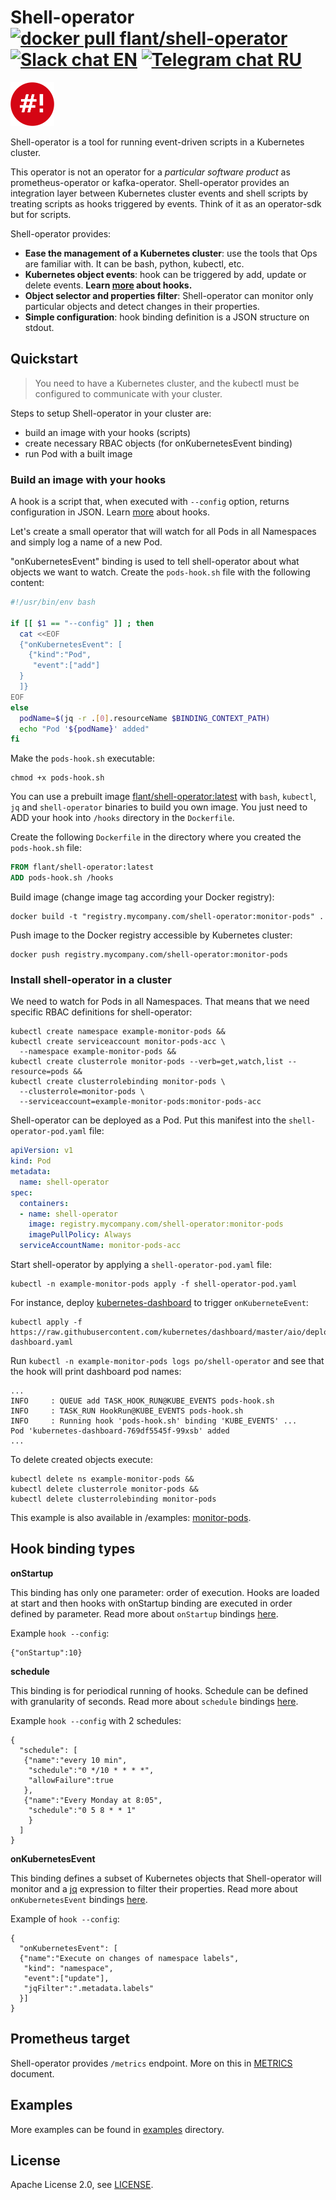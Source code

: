# Shell-operator [![docker pull flant/shell-operator](https://img.shields.io/docker/pulls/flant/shell-operator.svg?logo=docker)](https://hub.docker.com/r/flant/shell-operator) [![Slack chat EN](https://img.shields.io/badge/slack-EN%20chat-611f69.svg?logo=slack)](https://cloud-native.slack.com/messages/CJ13K3HFG) [![Telegram chat RU](https://img.shields.io/badge/telegram-RU%20chat-179cde.svg?logo=telegram)](https://t.me/kubeoperator)

<img width="70" height="70" src="logo-shell.png" alt="Shell-operator logo" />

Shell-operator is a tool for running event-driven scripts in a Kubernetes cluster.

This operator is not an operator for a _particular software product_ as prometheus-operator or kafka-operator. Shell-operator provides an integration layer between Kubernetes cluster events and shell scripts by treating scripts as hooks triggered by events. Think of it as an operator-sdk but for scripts.

Shell-operator provides:
- __Ease the management of a Kubernetes cluster__: use the tools that Ops are familiar with. It can be bash, python, kubectl, etc.
- __Kubernetes object events__: hook can be triggered by add, update or delete events. **Learn [more](HOOKS.md) about hooks.**
- __Object selector and properties filter__: Shell-operator can monitor only particular objects and detect changes in their properties.
- __Simple configuration__: hook binding definition is a JSON structure on stdout.

## Quickstart

> You need to have a Kubernetes cluster, and the kubectl must be configured to communicate with your cluster.

Steps to setup Shell-operator in your cluster are:
- build an image with your hooks (scripts)
- create necessary RBAC objects (for onKubernetesEvent binding)
- run Pod with a built image

### Build an image with your hooks

A hook is a script that, when executed with `--config` option, returns configuration in JSON. Learn [more](HOOKS.md) about hooks.

Let's create a small operator that will watch for all Pods in all Namespaces and simply log a name of a new Pod.

"onKubernetesEvent" binding is used to tell shell-operator about what objects we want to watch. Create the `pods-hook.sh` file with the following content:
```bash
#!/usr/bin/env bash

if [[ $1 == "--config" ]] ; then
  cat <<EOF
  {"onKubernetesEvent": [
    {"kind":"Pod",
     "event":["add"]
  }
  ]}
EOF
else
  podName=$(jq -r .[0].resourceName $BINDING_CONTEXT_PATH)
  echo "Pod '${podName}' added"
fi
```

Make the `pods-hook.sh` executable:
```
chmod +x pods-hook.sh
```

You can use a prebuilt image [flant/shell-operator:latest](https://hub.docker.com/r/flant/shell-operator) with `bash`, `kubectl`, `jq` and `shell-operator` binaries to build you own image. You just need to ADD your hook into `/hooks` directory in the `Dockerfile`.

Create the following `Dockerfile` in the directory where you created the `pods-hook.sh` file:
```dockerfile
FROM flant/shell-operator:latest
ADD pods-hook.sh /hooks
```

Build image (change image tag according your Docker registry):
```shell
docker build -t "registry.mycompany.com/shell-operator:monitor-pods" .
```

Push image to the Docker registry accessible by Kubernetes cluster:
```shell
docker push registry.mycompany.com/shell-operator:monitor-pods
```

### Install shell-operator in a cluster

We need to watch for Pods in all Namespaces. That means that we need specific RBAC definitions for shell-operator:

```shell
kubectl create namespace example-monitor-pods &&
kubectl create serviceaccount monitor-pods-acc \
  --namespace example-monitor-pods &&
kubectl create clusterrole monitor-pods --verb=get,watch,list --resource=pods &&
kubectl create clusterrolebinding monitor-pods \
  --clusterrole=monitor-pods \
  --serviceaccount=example-monitor-pods:monitor-pods-acc
```

Shell-operator can be deployed as a Pod. Put this manifest into the `shell-operator-pod.yaml` file:

```yaml
apiVersion: v1
kind: Pod
metadata:
  name: shell-operator
spec:
  containers:
  - name: shell-operator
    image: registry.mycompany.com/shell-operator:monitor-pods
    imagePullPolicy: Always
  serviceAccountName: monitor-pods-acc
```

Start shell-operator by applying a `shell-operator-pod.yaml` file:
```shell
kubectl -n example-monitor-pods apply -f shell-operator-pod.yaml
```

For instance, deploy [kubernetes-dashboard](https://kubernetes.io/docs/tasks/access-application-cluster/web-ui-dashboard/) to trigger `onKuberneteEvent`:

```shell
kubectl apply -f https://raw.githubusercontent.com/kubernetes/dashboard/master/aio/deploy/recommended/kubernetes-dashboard.yaml
```

Run `kubectl -n example-monitor-pods logs po/shell-operator` and see that the hook will print dashboard pod names:
```
...
INFO     : QUEUE add TASK_HOOK_RUN@KUBE_EVENTS pods-hook.sh
INFO     : TASK_RUN HookRun@KUBE_EVENTS pods-hook.sh
INFO     : Running hook 'pods-hook.sh' binding 'KUBE_EVENTS' ...
Pod 'kubernetes-dashboard-769df5545f-99xsb' added
...
```

To delete created objects execute:
```
kubectl delete ns example-monitor-pods &&
kubectl delete clusterrole monitor-pods &&
kubectl delete clusterrolebinding monitor-pods
```

This example is also available in /examples: [monitor-pods](examples/101-monitor-pods).

## Hook binding types

__onStartup__

This binding has only one parameter: order of execution. Hooks are loaded at start and then hooks with onStartup binding are executed in order defined by parameter. Read more about `onStartup` bindings [here](HOOKS.md#onstartup).

Example `hook --config`:

```
{"onStartup":10}
```

__schedule__

This binding is for periodical running of hooks. Schedule can be defined with granularity of seconds. Read more about `schedule` bindings [here](HOOKS.md#schedule).

Example `hook --config` with 2 schedules:

```
{
  "schedule": [
   {"name":"every 10 min",
    "schedule":"0 */10 * * * *",
    "allowFailure":true
   },
   {"name":"Every Monday at 8:05",
    "schedule":"0 5 8 * * 1"
    }
  ]
}
```

__onKubernetesEvent__

This binding defines a subset of Kubernetes objects that Shell-operator will monitor and a [jq](https://github.com/stedolan/jq/) expression to filter their properties. Read more about `onKubernetesEvent` bindings [here](HOOKS.md#onKubernetesEvent).

Example of `hook --config`:

```
{
  "onKubernetesEvent": [
  {"name":"Execute on changes of namespace labels",
   "kind": "namespace",
   "event":["update"],
   "jqFilter":".metadata.labels"
  }]
}
```

## Prometheus target

Shell-operator provides `/metrics` endpoint. More on this in [METRICS](METRICS.md) document.

## Examples

More examples can be found in [examples](examples/) directory.

## License

Apache License 2.0, see [LICENSE](LICENSE).
